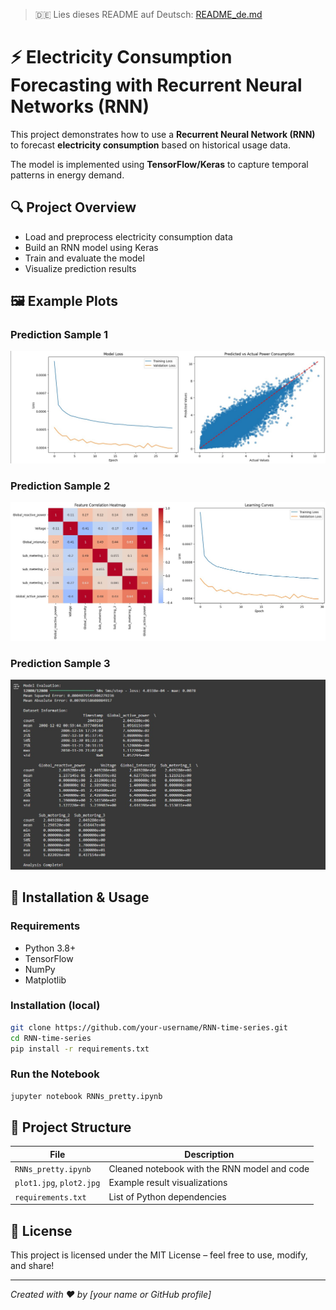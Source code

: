 
> 🇩🇪 Lies dieses README auf Deutsch: [README_de.md](README_de.md)

# ⚡ Electricity Consumption Forecasting with Recurrent Neural Networks (RNN)

This project demonstrates how to use a **Recurrent Neural Network (RNN)** to forecast **electricity consumption** based on historical usage data.

The model is implemented using **TensorFlow/Keras** to capture temporal patterns in energy demand.

## 🔍 Project Overview

- Load and preprocess electricity consumption data
- Build an RNN model using Keras
- Train and evaluate the model
- Visualize prediction results

## 🖼 Example Plots


### Prediction Sample 1
![Plot 1](plot1.jpg)

### Prediction Sample 2
![Plot 2](plot2.jpg)

### Prediction Sample 3
![Plot 3](plot3.jpg)

## 🚀 Installation & Usage

### Requirements
- Python 3.8+
- TensorFlow
- NumPy
- Matplotlib

### Installation (local)
```bash
git clone https://github.com/your-username/RNN-time-series.git
cd RNN-time-series
pip install -r requirements.txt
```

### Run the Notebook
```bash
jupyter notebook RNNs_pretty.ipynb
```

## 📂 Project Structure

| File                   | Description                                   |
|------------------------|-----------------------------------------------|
| `RNNs_pretty.ipynb`    | Cleaned notebook with the RNN model and code  |
| `plot1.jpg`, `plot2.jpg` | Example result visualizations                |
| `requirements.txt`     | List of Python dependencies                   |

## 📜 License

This project is licensed under the MIT License – feel free to use, modify, and share!

---

*Created with ❤️ by [your name or GitHub profile]*
